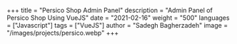 +++
title = "Persico Shop Admin Panel"
description = "Admin Panel of Persico Shop Using VueJS"
date = "2021-02-16"
weight = "500"
languages = ["Javascript"]
tags = ["VueJS"]
author = "Sadegh Bagherzadeh"
image = "/images/projects/persico.webp"
+++

